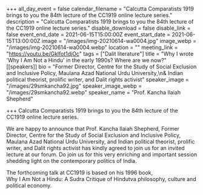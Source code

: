 +++
all_day_event = false
calendar_filename = "Calcutta Comparatists 1919 brings to you the 84th lecture of the CC1919 online lecture series."
description = "Calcutta Comparatists 1919 brings to you the 84th lecture of the CC1919 online lecture series."
disable_download = false
disable_link = false
event_end_date = 2021-06-15T15:00:00Z
event_start_date = 2021-06-15T13:00:00Z
image = "/images/img-20210614-wa0004.jpg"
image_webp = "/images/img-20210614-wa0004.webp"
location = ""
meeting_link = "https://youtu.be/Gklfot1djOc"
tags = ["Dalit literature"]
title = "Why I wrote 'Why I Am Not a Hindu' in the early 1990s? Where are we now?"
[[speakers]]
bio = "Former Director, Centre for the Study of Social Exclusion and Inclusive Policy, Maulana Azad National Urdu University,\n& Indian political theorist, prolific writer, and Dalit rights activist"
speaker_image = "/images/29smkancha92.jpg"
speaker_image_webp = "/images/29smkancha92.webp"
speaker_name = "Prof. Kancha Ilaiah Shepherd"

+++
Calcutta Comparatists 1919 brings to you the 84th lecture of the CC1919 online lecture series.  
  
We are happy to announce that Prof. Kancha Ilaiah Shepherd, Former Director, Centre for the Study of Social Exclusion and Inclusive Policy, Maulana Azad National Urdu University, and Indian political theorist, prolific writer, and Dalit rights activist has kindly agreed to join us for an invited lecture at our forum. Do join us for this very enriching and important session shedding light on the contemporary politics of India.  
  
The forthcoming talk at CC1919 is based on his 1996 book,  
Why I Am Not a Hindu: A Sudra Critique of Hindutva philosophy, culture and political economy.